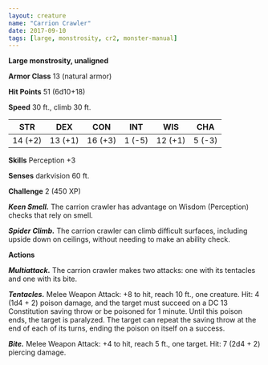 ```yaml
---
layout: creature
name: "Carrion Crawler"
date: 2017-09-10
tags: [large, monstrosity, cr2, monster-manual]
---
```


**Large monstrosity, unaligned**

**Armor Class** 13 (natural armor)

**Hit Points** 51 (6d10+18)

**Speed** 30 ft., climb 30 ft.

|   STR   |   DEX   |   CON   |   INT   |   WIS   |   CHA   |
|:-----:|:-----:|:-----:|:-----:|:-----:|:-----:|
| 14 (+2) | 13 (+1) | 16 (+3) | 1 (-5) | 12 (+1) | 5 (-3) |

**Skills** Perception +3

**Senses** darkvision 60 ft.

**Challenge** 2 (450 XP)

***Keen Smell.*** The carrion crawler has advantage on Wisdom (Perception) checks that rely on smell.

***Spider Climb.*** The carrion crawler can climb difficult surfaces, including upside down on ceilings, without needing to make an ability check.

**Actions**

***Multiattack.*** The carrion crawler makes two attacks: one with its tentacles and one with its bite.

***Tentacles.*** Melee Weapon Attack: +8 to hit, reach 10 ft., one creature. Hit: 4 (1d4 + 2) poison damage, and the target must succeed on a DC 13 Constitution saving throw or be poisoned for 1 minute. Until this poison ends, the target is paralyzed. The target can repeat the saving throw at the end of each of its turns, ending the poison on itself on a success.

***Bite.*** Melee Weapon Attack: +4 to hit, reach 5 ft., one target. Hit: 7 (2d4 + 2) piercing damage.

